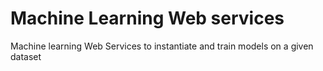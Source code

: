 # Machine Learning Web services

Machine learning Web Services to instantiate and train models on a given dataset
